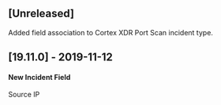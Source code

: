 ## [Unreleased]
Added field association to Cortex XDR Port Scan incident type.

## [19.11.0] - 2019-11-12
#### New Incident Field
Source IP